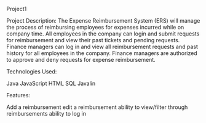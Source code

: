Project1

Project Description:
The Expense Reimbursement System (ERS) will manage the process of reimbursing employees for expenses incurred while on company time. All employees in the company can login and submit requests for reimbursement and view their past tickets and pending requests. Finance managers can log in and view all reimbursement requests and past history for all employees in the company. Finance managers are authorized to approve and deny requests for expense reimbursement.


Technologies Used:

Java
JavaScript
HTML
SQL
Javalin


Features:

Add a reimbursement
edit a reimbursement
ability to view/filter through reimbursements
ability to log in

